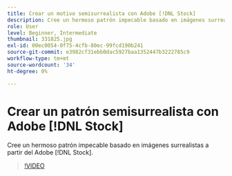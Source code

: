 ```yaml
---
title: Crear un motivo semisurrealista con Adobe [!DNL Stock]
description: Cree un hermoso patrón impecable basado en imágenes surrealistas a partir de Adobe [!DNL Stock]
role: User
level: Beginner, Intermediate
thumbnail: 331825.jpg
exl-id: 00ec0054-0f75-4cfb-80ec-99fcd190b241
source-git-commit: e3982cf31ebb0dac5927baa1352447b3222785c9
workflow-type: tm+mt
source-wordcount: '34'
ht-degree: 0%

---
```


# Crear un patrón semisurrealista con Adobe [!DNL Stock]

Cree un hermoso patrón impecable basado en imágenes surrealistas a partir del Adobe [!DNL Stock].

>[!VIDEO](https://video.tv.adobe.com/v/331825?hidetitle=true)
